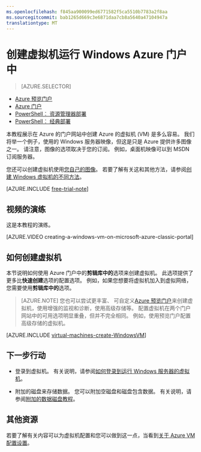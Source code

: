```yaml
---
ms.openlocfilehash: f845aa900099ed6771582f5ca5510b7783a2f8aa
ms.sourcegitcommit: bab1265d669c3e6871daa7cb8a5640a47104947a
translationtype: MT
---
```

<properties
    pageTitle="创建运行 Windows Azure 中的虚拟机"
    description="在 Azure 门户创建 Windows 虚拟机。"
    services="virtual-machines"
    documentationCenter=""
    authors="KBDAzure"
    manager="timlt"
    editor=""
    tags="azure-service-management"/>

<tags
    ms.service="virtual-machines"
    ms.workload="infrastructure-services"
    ms.tgt_pltfrm="vm-windows"
    ms.devlang="na"
    ms.topic="article"
    ms.date="08/11/2015"
    ms.author="kathydav"/>

# 创建虚拟机运行 Windows Azure 门户中

> [AZURE.SELECTOR]
- [Azure 预览门户](virtual-machines-windows-tutorial.md)
- [Azure 门户](virtual-machines-windows-tutorial-classic-portal.md)
- [PowerShell︰ 资源管理器部署](virtual-machines-deploy-rmtemplates-powershell.md)
- [PowerShell︰ 经典部署](virtual-machines-ps-create-preconfigure-windows-vms.md)


本教程展示在 Azure 的门户网站中创建 Azure 的虚拟机 (VM) 是多么容易。 我们将举一个例子，使用的 Windows 服务器映像，但这是只是 Azure 提供许多图像之一。 请注意，图像的选项取决于您的订阅。 例如，桌面机映像可以到 MSDN 订阅服务器。

您还可以创建虚拟机使用[您自己的图像](virtual-machines-create-upload-vhd-windows-server.md)。 若要了解有关这和其他方法，请参阅[创建 Windows 虚拟机的不同方法](virtual-machines-windows-choices-create-vm.md)。

[AZURE.INCLUDE [free-trial-note](../../includes/free-trial-note.md)]

## 视频的演练

这是本教程的演练。

[AZURE.VIDEO creating-a-windows-vm-on-microsoft-azure-classic-portal]

## <a id="createvirtualmachine"> </a>如何创建虚拟机

本节说明如何使用 Azure 门户中的**剪辑库中的**选项来创建虚拟机。 此选项提供了更多比**快速创建**选项的配置选项。 例如，如果您想要将虚拟机加入到虚拟网络，您需要使用**剪辑库中的**选项。

> [AZURE.NOTE] 您也可以尝试更丰富、 可自定义[Azure 预览门户](https://portal.azure.com)来创建虚拟机，使用增强的监视和诊断，使用高级存储等。 配置虚拟机在两个门户网站中的可用选项明显重叠，但并不完全相同。 例如，使用预览门户配置高级存储的虚拟机。

[AZURE.INCLUDE [virtual-machines-create-WindowsVM](../../includes/virtual-machines-create-windowsvm.md)]

## 下一步行动

- 登录到虚拟机。 有关说明，请参阅[如何登录到运行 Windows 服务器的虚拟机](virtual-machines-log-on-windows-server.md)。

- 附加的磁盘来存储数据。 您可以附加空磁盘和磁盘包含数据。 有关说明，请参阅[附加的数据磁盘教程](storage-windows-attach-disk.md)。

## 其他资源

若要了解有关内容可以为虚拟机配置和您可以做到这一点，当看到[关于 Azure VM 配置设置](http://msdn.microsoft.com/library/azure/dn763935.aspx)。
